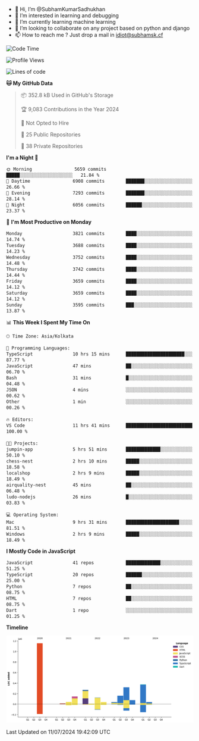 - 👋 Hi, I’m @SubhamKumarSadhukhan
- 👀 I’m interested in learning and debugging
- 🌱 I’m currently learning machine learning
- 💞️ I’m looking to collaborate on any project based on python and django
- 📫 How to reach me ?
      Just drop a mail in idiot@subhamsk.cf

<!---
SubhamKumarSadhukhan/SubhamKumarSadhukhan is a ✨ special ✨ repository because its `README.md` (this file) appears on your GitHub profile.
You can click the Preview link to take a look at your changes.
--->


<!--START_SECTION:waka-->
![Code Time](http://img.shields.io/badge/Code%20Time-2%2C297%20hrs%2017%20mins-blue)

![Profile Views](http://img.shields.io/badge/Profile%20Views-0-blue)

![Lines of code](https://img.shields.io/badge/From%20Hello%20World%20I%27ve%20Written-2.8%20million%20lines%20of%20code-blue)

**🐱 My GitHub Data** 

> 📦 352.8 kB Used in GitHub's Storage 
 > 
> 🏆 9,083 Contributions in the Year 2024
 > 
> 🚫 Not Opted to Hire
 > 
> 📜 25 Public Repositories 
 > 
> 🔑 38 Private Repositories 
 > 
**I'm a Night 🦉** 

```text
🌞 Morning                5659 commits        █████░░░░░░░░░░░░░░░░░░░░   21.84 % 
🌆 Daytime                6908 commits        ███████░░░░░░░░░░░░░░░░░░   26.66 % 
🌃 Evening                7293 commits        ███████░░░░░░░░░░░░░░░░░░   28.14 % 
🌙 Night                  6056 commits        ██████░░░░░░░░░░░░░░░░░░░   23.37 % 
```
📅 **I'm Most Productive on Monday** 

```text
Monday                   3821 commits        ████░░░░░░░░░░░░░░░░░░░░░   14.74 % 
Tuesday                  3688 commits        ████░░░░░░░░░░░░░░░░░░░░░   14.23 % 
Wednesday                3752 commits        ████░░░░░░░░░░░░░░░░░░░░░   14.48 % 
Thursday                 3742 commits        ████░░░░░░░░░░░░░░░░░░░░░   14.44 % 
Friday                   3659 commits        ████░░░░░░░░░░░░░░░░░░░░░   14.12 % 
Saturday                 3659 commits        ████░░░░░░░░░░░░░░░░░░░░░   14.12 % 
Sunday                   3595 commits        ███░░░░░░░░░░░░░░░░░░░░░░   13.87 % 
```


📊 **This Week I Spent My Time On** 

```text
🕑︎ Time Zone: Asia/Kolkata

💬 Programming Languages: 
TypeScript               10 hrs 15 mins      ██████████████████████░░░   87.77 % 
JavaScript               47 mins             ██░░░░░░░░░░░░░░░░░░░░░░░   06.70 % 
Bash                     31 mins             █░░░░░░░░░░░░░░░░░░░░░░░░   04.48 % 
JSON                     4 mins              ░░░░░░░░░░░░░░░░░░░░░░░░░   00.62 % 
Other                    1 min               ░░░░░░░░░░░░░░░░░░░░░░░░░   00.26 % 

🔥 Editors: 
VS Code                  11 hrs 41 mins      █████████████████████████   100.00 % 

🐱‍💻 Projects: 
jumpin-app               5 hrs 51 mins       █████████████░░░░░░░░░░░░   50.10 % 
chess-nest               2 hrs 10 mins       █████░░░░░░░░░░░░░░░░░░░░   18.58 % 
localshop                2 hrs 9 mins        █████░░░░░░░░░░░░░░░░░░░░   18.49 % 
airquality-nest          45 mins             ██░░░░░░░░░░░░░░░░░░░░░░░   06.48 % 
ludo-nodejs              26 mins             █░░░░░░░░░░░░░░░░░░░░░░░░   03.83 % 

💻 Operating System: 
Mac                      9 hrs 31 mins       ████████████████████░░░░░   81.51 % 
Windows                  2 hrs 9 mins        █████░░░░░░░░░░░░░░░░░░░░   18.49 % 
```

**I Mostly Code in JavaScript** 

```text
JavaScript               41 repos            █████████████░░░░░░░░░░░░   51.25 % 
TypeScript               20 repos            ██████░░░░░░░░░░░░░░░░░░░   25.00 % 
Python                   7 repos             ██░░░░░░░░░░░░░░░░░░░░░░░   08.75 % 
HTML                     7 repos             ██░░░░░░░░░░░░░░░░░░░░░░░   08.75 % 
Dart                     1 repo              ░░░░░░░░░░░░░░░░░░░░░░░░░   01.25 % 
```



**Timeline**

![Lines of Code chart](https://raw.githubusercontent.com/SubhamKumarSadhukhan/SubhamKumarSadhukhan/main/assets/bar_graph.png)


 Last Updated on 11/07/2024 19:42:09 UTC
<!--END_SECTION:waka-->
